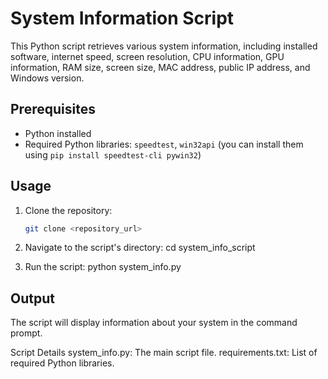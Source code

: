 # System Information Script

This Python script retrieves various system information, including installed software, internet speed, screen resolution, CPU information, GPU information, RAM size, screen size, MAC address, public IP address, and Windows version.

## Prerequisites

- Python installed
- Required Python libraries: `speedtest`, `win32api` (you can install them using `pip install speedtest-cli pywin32`)

## Usage

1. Clone the repository:

   ```bash
   git clone <repository_url>


2. Navigate to the script's directory:
   cd system_info_script

3. Run the script:
   python system_info.py


## Output
The script will display information about your system in the command prompt.

Script Details
system_info.py: The main script file.
requirements.txt: List of required Python libraries.
